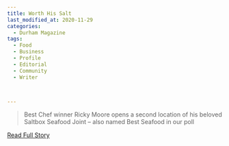 ```yaml
---
title: Worth His Salt
last_modified_at: 2020-11-29
categories:
  - Durham Magazine
tags:
  - Food
  - Business
  - Profile
  - Editorial 
  - Community
  - Writer



---
```


> Best Chef winner Ricky Moore opens a second location of his beloved Saltbox Seafood Joint – also named Best Seafood in our poll

<a href="https://issuu.com/shannonmedia/docs/dmjjissuu/68" target="_blank">Read Full Story</a>
